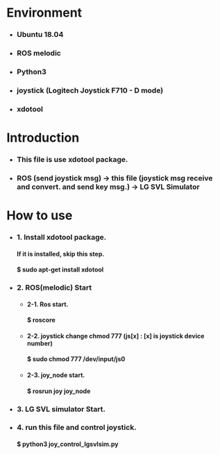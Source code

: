 # Environment
* ### Ubuntu 18.04
* ### ROS melodic
* ### Python3
* ### joystick (Logitech Joystick F710 - D mode)
* ### xdotool

# Introduction
* ### This file is use xdotool package.
* ###  ROS (send joystick msg) -> this file (joystick msg receive and convert. and send key msg.) -> LG SVL Simulator

# How to use
* ### 1. Install xdotool package.
  ####  If it is installed, skip this step. 
  ####  $ sudo apt-get install xdotool
* ### 2. ROS(melodic) Start
  * ####  2-1. Ros start.
    ####     $ roscore
  * ####  2-2. joystick change chmod 777 (js[x] : [x] is joystick device number)
    ####     $ sudo chmod 777 /dev/input/js0
  * ####  2-3. joy_node start.
    ####     $ rosrun joy joy_node
* ### 3. LG SVL simulator Start.
* ### 4. run this file and control joystick.
  ####   $ python3 joy_control_lgsvlsim.py
